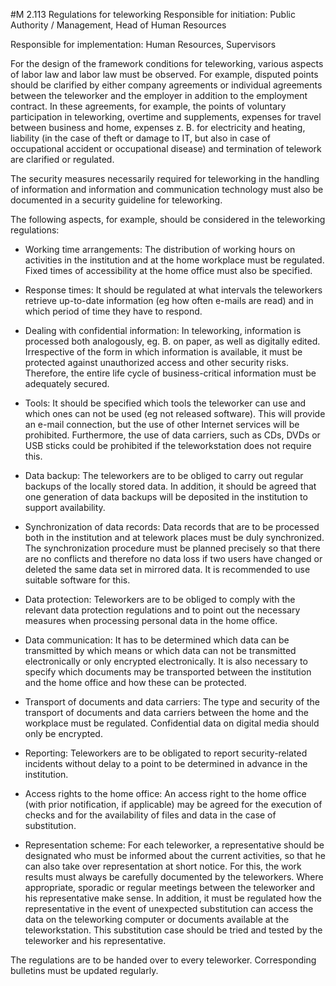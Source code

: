 #M 2.113 Regulations for teleworking
Responsible for initiation: Public Authority / Management, Head of Human Resources

Responsible for implementation: Human Resources, Supervisors

For the design of the framework conditions for teleworking, various aspects of labor law and labor law must be observed. For example, disputed points should be clarified by either company agreements or individual agreements between the teleworker and the employer in addition to the employment contract. In these agreements, for example, the points of voluntary participation in teleworking, overtime and supplements, expenses for travel between business and home, expenses z. B. for electricity and heating, liability (in the case of theft or damage to IT, but also in case of occupational accident or occupational disease) and termination of telework are clarified or regulated.

The security measures necessarily required for teleworking in the handling of information and information and communication technology must also be documented in a security guideline for teleworking.

The following aspects, for example, should be considered in the teleworking regulations:

* Working time arrangements: The distribution of working hours on activities in the institution and at the home workplace must be regulated. Fixed times of accessibility at the home office must also be specified.
* Response times: It should be regulated at what intervals the teleworkers retrieve up-to-date information (eg how often e-mails are read) and in which period of time they have to respond.
* Dealing with confidential information: In teleworking, information is processed both analogously, eg. B. on paper, as well as digitally edited. Irrespective of the form in which information is available, it must be protected against unauthorized access and other security risks. Therefore, the entire life cycle of business-critical information must be adequately secured.
* Tools: It should be specified which tools the teleworker can use and which ones can not be used (eg not released software). This will provide an e-mail connection, but the use of other Internet services will be prohibited. Furthermore, the use of data carriers, such as CDs, DVDs or USB sticks could be prohibited if the teleworkstation does not require this.
* Data backup: The teleworkers are to be obliged to carry out regular backups of the locally stored data. In addition, it should be agreed that one generation of data backups will be deposited in the institution to support availability.
* Synchronization of data records: Data records that are to be processed both in the institution and at telework places must be duly synchronized. The synchronization procedure must be planned precisely so that there are no conflicts and therefore no data loss if two users have changed or deleted the same data set in mirrored data. It is recommended to use suitable software for this.
* Data protection: Teleworkers are to be obliged to comply with the relevant data protection regulations and to point out the necessary measures when processing personal data in the home office.
* Data communication: It has to be determined which data can be transmitted by which means or which data can not be transmitted electronically or only encrypted electronically. It is also necessary to specify which documents may be transported between the institution and the home office and how these can be protected.
* Transport of documents and data carriers: The type and security of the transport of documents and data carriers between the home and the workplace must be regulated. Confidential data on digital media should only be encrypted.


* Reporting: Teleworkers are to be obligated to report security-related incidents without delay to a point to be determined in advance in the institution.
* Access rights to the home office: An access right to the home office (with prior notification, if applicable) may be agreed for the execution of checks and for the availability of files and data in the case of substitution.
* Representation scheme: For each teleworker, a representative should be designated who must be informed about the current activities, so that he can also take over representation at short notice. For this, the work results must always be carefully documented by the teleworkers. Where appropriate, sporadic or regular meetings between the teleworker and his representative make sense. In addition, it must be regulated how the representative in the event of unexpected substitution can access the data on the teleworking computer or documents available at the teleworkstation. This substitution case should be tried and tested by the teleworker and his representative.


The regulations are to be handed over to every teleworker. Corresponding bulletins must be updated regularly.



